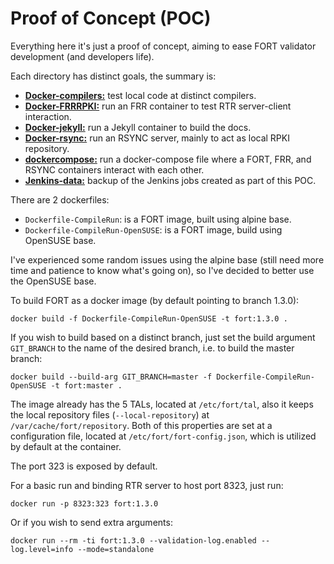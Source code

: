 # Proof of Concept (POC)

Everything here it's just a proof of concept, aiming to ease FORT validator development (and developers life).

Each directory has distinct goals, the summary is:
- [**Docker-compilers:**](Docker-compilers) test local code at distinct compilers.
- [**Docker-FRRRPKI:**](Docker-FRRRPKI) run an FRR container to test RTR server-client interaction.
- [**Docker-jekyll:**](Docker-jekyll) run a Jekyll container to build the docs.
- [**Docker-rsync:**](Docker-rsync) run an RSYNC server, mainly to act as local RPKI repository.
- [**dockercompose:**](dockercompose) run a docker-compose file where a FORT, FRR, and RSYNC containers interact with each other.
- [**Jenkins-data:**](Jenkins-data) backup of the Jenkins jobs created as part of this POC.

There are 2 dockerfiles:
- `Dockerfile-CompileRun`: is a FORT image, built using alpine base.
- `Dockerfile-CompileRun-OpenSUSE`: is a FORT image, build using OpenSUSE base.

I've experienced some random issues using the alpine base (still need more time and patience to know what's going on), so I've decided to better use the OpenSUSE base.

To build FORT as a docker image (by default pointing to branch 1.3.0):

```
docker build -f Dockerfile-CompileRun-OpenSUSE -t fort:1.3.0 .
```

If you wish to build based on a distinct branch, just set the build argument `GIT_BRANCH` to the name of the desired branch, i.e. to build the master branch:

```
docker build --build-arg GIT_BRANCH=master -f Dockerfile-CompileRun-OpenSUSE -t fort:master .
```

The image already has the 5 TALs, located at `/etc/fort/tal`, also it keeps the local repository files (`--local-repository`) at `/var/cache/fort/repository`. Both of this properties are set at a configuration file, located at `/etc/fort/fort-config.json`, which is utilized by default at the container.

The port 323 is exposed by default.

For a basic run and binding RTR server to host port 8323, just run:

```
docker run -p 8323:323 fort:1.3.0
```

Or if you wish to send extra arguments:

```
docker run --rm -ti fort:1.3.0 --validation-log.enabled --log.level=info --mode=standalone
```